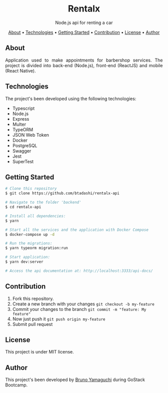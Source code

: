 <h1 align="center">Rentalx</h1>
<p align="center">Node.js api for renting a car</p>

<p align="center">
 <a href="#about">About</a> •
 <a href="#technologies">Technologies</a> •
 <a href="#getting-started">Getting Started</a> •
 <a href="#contribution">Contribution</a> •
 <a href="#license">License</a> •
 <a href="#author">Author</a>
</p>

## About
<p align="justify">Application used to make appointments for barbershop services. The project is divided into back-end (Node.js), front-end (ReactJS) and mobile (React Native).</p>


## Technologies
The project's been developed using the following technologies:
- Typescript
- Node.js
- Express
- Multer
- TypeORM
- JSON Web Token
- Docker
- PostgreSQL
- Swagger
- Jest
- SuperTest

## Getting Started
```bash
# Clone this repository
$ git clone https://github.com/btadashi/rentalx-api

# Navigate to the folder 'backend'
$ cd rentalx-api

# Install all dependencies:
$ yarn

# Start all the services and the application with Docker Compose
$ docker-compose up -d

# Run the migrations:
$ yarn typeorm migration:run

# Start application:
$ yarn dev:server

# Access the api documentation at: http://localhost:3333/api-docs/
```

## Contribution
1. Fork this repository.
2. Create a new branch with your changes ```git checkout -b my-feature```
3. Commit your changes to the branch ```git commit -m "feature: My feature"```
4. Now just push it ```git push origin my-feature```
5. Submit pull request
## License
This project is under MIT license. 
## Author
This project's been developed by <a href="https://www.linkedin.com/in/bruno-yamaguchi/">Bruno Yamaguchi</a> during GoStack Bootcamp.
